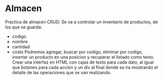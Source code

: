 # Almacen
Practica de almacen CRUD:
Se va a controlar un inventario de productos, de los que se guarda: 
 - codigo
 - nombre 
 - cantidad 
 - costo
Podremos agregar, buscar por codigo, eliminar por codigo, insertar un producto en una posicion y recuperar el listado como texto.
Crear una interfaz en HTML con cajas de texto para cada dato, al igual que botones para cada accion y un div al final donde se ira mostrando el detalle de las operaciones que se van realizando.
